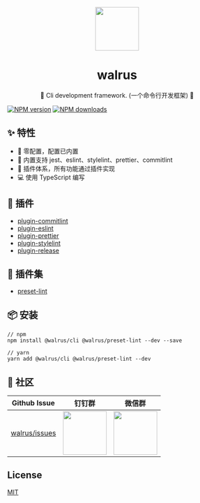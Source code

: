 <p align="center">
  <a href="https://github.com/walrusjs">
    <img width="100" src="https://avatars0.githubusercontent.com/u/55735928?s=200&v=4">
  </a>
</p>

<h1 align="center">walrus</h1>

<div align="center">
🎉 Cli development framework. (一个命令行开发框架) 🎉
</div>

[![NPM version](https://img.shields.io/npm/v/@walrus/cli.svg?style=flat)](https://npmjs.org/package/@walrus/cli)
[![NPM downloads](http://img.shields.io/npm/dm/@walrus/cli.svg?style=flat)](https://npmjs.org/package/@walrus/cli)

## ✨ 特性

- 🚀 零配置，配置已内置
- 💅 内置支持 jest、eslint、stylelint、prettier、commitlint
- 🎉 插件体系，所有功能通过插件实现
- 💻 使用 TypeScript 编写

## 🌈 插件

* [plugin-commitlint](https://github.com/walrusjs/plugins/tree/master/packages/plugin-commitlint)
* [plugin-eslint](https://github.com/walrusjs/plugins/tree/master/packages/plugin-eslint)
* [plugin-prettier](https://github.com/walrusjs/plugins/tree/master/packages/plugin-prettier)
* [plugin-stylelint](https://github.com/walrusjs/plugins/tree/master/packages/plugin-stylelint)
* [plugin-release](https://github.com/walrusjs/plugins/tree/master/packages/plugin-release)

## 🌈 插件集

* [preset-lint](https://github.com/walrusjs/plugins/tree/master/packages/preset-lint)

## 📦 安装

```
// npm
npm install @walrus/cli @walrus/preset-lint --dev --save

// yarn
yarn add @walrus/cli @walrus/preset-lint --dev
```

## 🌟 社区

| Github Issue                                               | 钉钉群                                                                                     | 微信群                                                                                   |
| ---------------------------------------------------------- | ------------------------------------------------------------------------------------------ | ---------------------------------------------------------------------------------------- |
| [walrus/issues](https://github.com/walrusjs/walrus/issues) | <img src="https://github.com/alitajs/alita/blob/master/public/dingding.png" width="100" /> | <img src="https://github.com/alitajs/alita/blob/master/public/wechat.png" width="100" /> |

## License

[MIT](https://github.com/walrusjs/walrus/blob/master/LICENSE)
